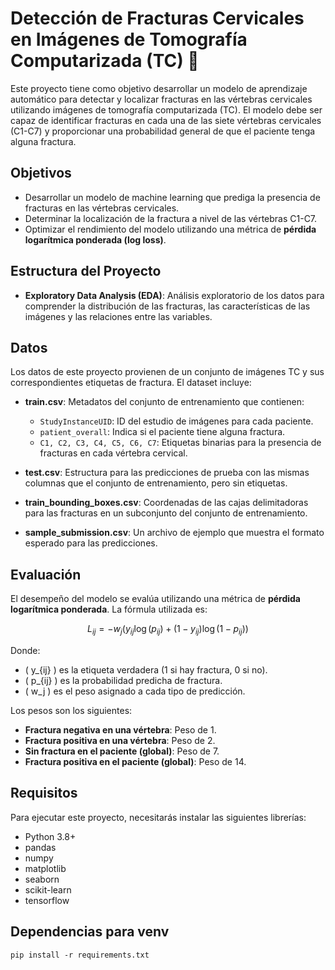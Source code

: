 # Detección de Fracturas Cervicales en Imágenes de Tomografía Computarizada (TC) 🩻

Este proyecto tiene como objetivo desarrollar un modelo de aprendizaje automático para detectar y localizar fracturas en las vértebras cervicales utilizando imágenes de tomografía computarizada (TC). El modelo debe ser capaz de identificar fracturas en cada una de las siete vértebras cervicales (C1-C7) y proporcionar una probabilidad general de que el paciente tenga alguna fractura.

## Objetivos

- Desarrollar un modelo de machine learning que prediga la presencia de fracturas en las vértebras cervicales.
- Determinar la localización de la fractura a nivel de las vértebras C1-C7.
- Optimizar el rendimiento del modelo utilizando una métrica de **pérdida logarítmica ponderada (log loss)**.

## Estructura del Proyecto

- **Exploratory Data Analysis (EDA)**: Análisis exploratorio de los datos para comprender la distribución de las fracturas, las características de las imágenes y las relaciones entre las variables.

## Datos

Los datos de este proyecto provienen de un conjunto de imágenes TC y sus correspondientes etiquetas de fractura. El dataset incluye:

- **train.csv**: Metadatos del conjunto de entrenamiento que contienen:
  - `StudyInstanceUID`: ID del estudio de imágenes para cada paciente.
  - `patient_overall`: Indica si el paciente tiene alguna fractura.
  - `C1, C2, C3, C4, C5, C6, C7`: Etiquetas binarias para la presencia de fracturas en cada vértebra cervical.

- **test.csv**: Estructura para las predicciones de prueba con las mismas columnas que el conjunto de entrenamiento, pero sin etiquetas.

- **train_bounding_boxes.csv**: Coordenadas de las cajas delimitadoras para las fracturas en un subconjunto del conjunto de entrenamiento.

- **sample_submission.csv**: Un archivo de ejemplo que muestra el formato esperado para las predicciones.

## Evaluación

El desempeño del modelo se evalúa utilizando una métrica de **pérdida logarítmica ponderada**. La fórmula utilizada es:

$$
L_{ij} = - w_j \left( y_{ij} \log(p_{ij}) + (1 - y_{ij}) \log(1 - p_{ij}) \right)
$$

Donde:
- \( y_{ij} \) es la etiqueta verdadera (1 si hay fractura, 0 si no).
- \( p_{ij} \) es la probabilidad predicha de fractura.
- \( w_j \) es el peso asignado a cada tipo de predicción.

Los pesos son los siguientes:
- **Fractura negativa en una vértebra**: Peso de 1.
- **Fractura positiva en una vértebra**: Peso de 2.
- **Sin fractura en el paciente (global)**: Peso de 7.
- **Fractura positiva en el paciente (global)**: Peso de 14.

## Requisitos

Para ejecutar este proyecto, necesitarás instalar las siguientes librerías:

- Python 3.8+
- pandas
- numpy
- matplotlib
- seaborn
- scikit-learn
- tensorflow 

## Dependencias para venv 
```pip install -r requirements.txt```


